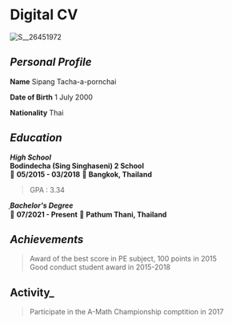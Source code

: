 # Digital CV

![S__26451972](https://user-images.githubusercontent.com/95371748/144287952-ba1aba40-5e6b-46b5-8d13-cacff396f55e.jpg)

## _Personal Profile_
**Name** Sipang Tacha-a-pornchai

**Date of Birth** 1 July 2000

**Nationality** Thai

## _Education_

**_High School_**<br>
**Bodindecha (Sing Singhaseni) 2 School**<br>
:date: **05/2015 - 03/2018** :round_pushpin: **Bangkok, Thailand**<br>
> GPA : 3.34

**_ฺBachelor's Degree_**<br>
:date: **07/2021 - Present** :round_pushpin: **Pathum Thani, Thailand**

## _Achievements_

> Award of the best score in PE subject, 100 points in 2015<br>
> Good conduct student award in 2015-2018

## Activity_

> Participate in the A-Math Championship comptition in 2017

